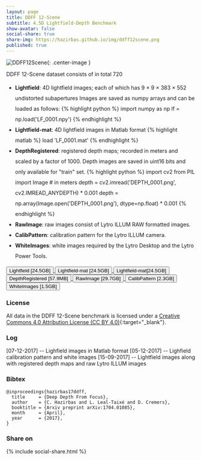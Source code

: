 ```yaml
---
layout: page
title: DDFF 12-Scene
subtitle: 4.5D Lightfield-Depth Benchmark
show-avatar: false
social-share: true
share-img: https://hazirbas.github.io/img/ddff12scene.png
published: true
---
```


![DDFF12Scene]({{site.baseurl}}/img/ddff12scene.png){: .center-image }
<br>

DDFF 12-Scene dataset consists of in total 720
<ul style="line-height:2">
<li><b>Lightfield</b>: 4D lightfield images; each of which has 9 × 9 × 383 × 552 undistorted subapertures Images are saved as numpy arrays and can be loaded as follows:
{% highlight python %}
import numpy as np
lf = np.load('LF_0001.npy')
{% endhighlight %}
</li>
<li><b>Lightfield-mat</b>: 4D lightfield images in Matlab format
{% highlight matlab %}
load 'LF_0001.mat'
{% endhighlight %}
</li>
<li><b>DepthRegistered</b>: registered depth maps; recorded in meters and scaled by a factor of 1000. Depth images are saved in uint16 bits and only available for "train" set.
{% highlight python %}
import cv2
from PIL import Image
# in meters
depth = cv2.imread('DEPTH_0001.png', cv2.IMREAD_ANYDEPTH) * 0.001
depth = np.array(Image.open('DEPTH_0001.png'), dtype=np.float) * 0.001
{% endhighlight %}
</li>
<li><b>RawImage</b>: raw images consist of Lytro ILLUM RAW formatted images.
</li>
<li><b>CalibPattern</b>: calibration pattern for the Lytro ILLUM camera.
</li>
<li><b>WhiteImages</b>: white images required by the Lytro Desktop and the Lytro Power Tools.
</li>
</ul>

<div style="text-align: left">
<a href="https://vision.in.tum.de/webarchive/hazirbas/ddff12scene/lightfield.tar.gz">
<button class="button buttonpaper">Lightfield [24.5GB]</button>
</a>
<a href="https://vision.in.tum.de/webarchive/hazirbas/ddff12scene/lightfield-mat.tar.gz">
<button class="button buttonpaper">Lightfield-mat [24.5GB]</button>
</a>
<a href="https://vision.in.tum.de/webarchive/hazirbas/ddff12scene/lightfield.tar.gz">
<button class="button buttonpaper">Lightfield-mat[24.5GB]</button>
</a>
<a href="https://vision.in.tum.de/webarchive/hazirbas/ddff12scene/depthregistered.tar.gz">
<button class="button buttonpaper">DepthRegistered [57.9MB]</button>
</a>
<a href="https://vision.in.tum.de/webarchive/hazirbas/ddff12scene/rawimage.tar.gz">
<button class="button buttonpaper">RawImage [29.7GB]</button>
</a>
<a href="https://vision.in.tum.de/webarchive/hazirbas/ddff12scene/lytrocalibpattern.tar.gz">
<button class="button buttonpaper">CalibPattern [2.3GB]</button>
</a>
<a href="https://vision.in.tum.de/webarchive/hazirbas/ddff12scene/B5143904760.tar.gz">
<button class="button buttonpaper">WhiteImages [1.5GB]</button>
</a>
</div>

### License
All data in the DDFF 12-Scene benchmark is licensed under a [Creative Commons 4.0 Attribution License (CC BY 4.0)](https://creativecommons.org/licenses/by/4.0/){:target="_blank"}.

### Log
[07-12-2017] -- Lighfield images in Matlab format
[05-12-2017] -- Lighfield calibration pattern and white images
[15-09-2017] -- Lightfield images along with registered depth maps and raw Lytro ILLUM images

### Bibtex
```
@inproceedings{hazirbas17ddff,
  title     = {Deep Depth From Focus},
  author    = {C. Hazirbas and L. Leal-Taixé and D. Cremers},
  booktitle = {Arxiv preprint arXiv:1704.01085},
  month     = {April},
  year      = {2017},
}
```

### Share on
{% include social-share.html %}
